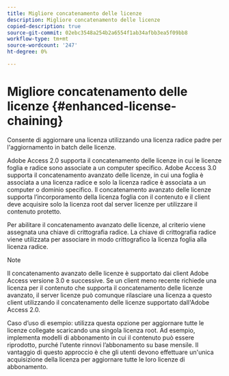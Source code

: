 ```yaml
---
title: Migliore concatenamento delle licenze
description: Migliore concatenamento delle licenze
copied-description: true
source-git-commit: 02ebc3548a254b2a6554f1ab34afbb3ea5f09bb8
workflow-type: tm+mt
source-wordcount: '247'
ht-degree: 0%

---
```


# Migliore concatenamento delle licenze {#enhanced-license-chaining}

Consente di aggiornare una licenza utilizzando una licenza radice padre per l&#39;aggiornamento in batch delle licenze.

Adobe Access 2.0 supporta il concatenamento delle licenze in cui le licenze foglia e radice sono associate a un computer specifico. Adobe Access 3.0 supporta il concatenamento avanzato delle licenze, in cui una foglia è associata a una licenza radice e solo la licenza radice è associata a un computer o dominio specifico. Il concatenamento avanzato delle licenze supporta l’incorporamento della licenza foglia con il contenuto e il client deve acquisire solo la licenza root dal server licenze per utilizzare il contenuto protetto.

Per abilitare il concatenamento avanzato delle licenze, al criterio viene assegnata una chiave di crittografia radice. La chiave di crittografia radice viene utilizzata per associare in modo crittografico la licenza foglia alla licenza radice.

>[!NOTE]
>
>Il concatenamento avanzato delle licenze è supportato dai client Adobe Access versione 3.0 e successive. Se un client meno recente richiede una licenza per il contenuto che supporta il concatenamento delle licenze avanzato, il server licenze può comunque rilasciare una licenza a questo client utilizzando il concatenamento delle licenze supportato dall&#39;Adobe Access 2.0.

Caso d’uso di esempio: utilizza questa opzione per aggiornare tutte le licenze collegate scaricando una singola licenza root. Ad esempio, implementa modelli di abbonamento in cui il contenuto può essere riprodotto, purché l’utente rinnovi l’abbonamento su base mensile. Il vantaggio di questo approccio è che gli utenti devono effettuare un&#39;unica acquisizione della licenza per aggiornare tutte le loro licenze di abbonamento.
